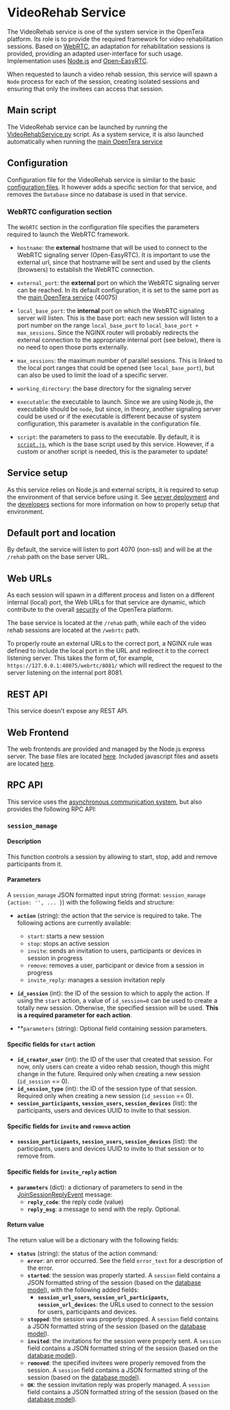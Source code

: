 # VideoRehab Service
The VideoRehab service is one of the system service in the OpenTera platform. Its role is to provide the required framework for video rehabilitation sessions. Based on [WebRTC](https://webrtc.org/), an adaptation for rehabilitation sessions is provided, providing an adapted user-interface for such usage. Implementation uses [Node.js](https://nodejs.org) and [Open-EasyRTC](https://github.com/open-easyrtc/open-easyrtc).

When requested to launch a video rehab session, this service will spawn a `Node` process for each of the session, creating isolated sessions and ensuring that only the invitees can access that session.

## Main script
The VideoRehab service can be launched by running the [VideoRehabService.py](https://github.com/introlab/opentera/blob/main/teraserver/python/services/VideoRehabService/VideoRehabService.py) script. As a system service, it is also launched automatically when running the [main OpenTera service](teraserver/TeraServer-Service)

## Configuration
Configuration file for the VideoRehab service is similar to the basic [configuration files](../Configuration-files). It however adds a specific section for that service, and removes the `Database` since no database is used in that service.

### WebRTC configuration section
The `WebRTC` section in the configuration file specifies the parameters required to launch the WebRTC framework.

* `hostname`: the **external** hostname that will be used to connect to the WebRTC signaling server (Open-EasyRTC). It is important to use the external url, since that hostname will be sent and used by the clients (browsers) to establish the WebRTC connection.

* `external_port`: the **external** port on which the WebRTC signaling server can be reached. In its default configuration, it is set to the same port as the [main OpenTera service](teraserver/TeraServer-Service) (40075)

* `local_base_port`: the **internal** port on which the WebRTC signaling server will listen. This is the base port: each new session will listen to a port number on the range `local_base_port` to `local_base_port + max_sessions`. Since the NGINX router will probably redirects the external connection to the appropriate internal port (see below), there is no need to open those ports externally.

* `max_sessions`: the maximum number of parallel sessions. This is linked to the local port ranges that could be opened (see `local_base_port`), but can also be used to limit the load of a specific server.

* `working_directory`: the base directory for the signaling server

* `executable`: the executable to launch. Since we are using Node.js, the executable should be `node`, but since, in theory, another signaling server could be used or if the executable is different because of system configuration, this parameter is available in the configuration file.

* `script`: the parameters to pass to the executable. By default, it is [`script.js`](https://github.com/introlab/opentera/blob/main/teraserver/easyrtc/server.js), which is the base script used by this service. However, if a custom or another script is needed, this is the parameter to update!

## Service setup
As this service relies on Node.js and external scripts, it is required to setup the environment of that service before using it. See [server deployment](../Deployment) and the [developers](../developers/Developers) sections for more information on how to properly setup that environment.

## Default port and location
By default, the service will listen to port 4070 (non-ssl) and will be at the `/rehab` path on the base server URL.

## Web URLs
As each session will spawn in a different process and listen on a different internal (local) port, the Web URLs for that service are dynamic, which contribute to the overall [security](../Security) of the OpenTera platform.

The base service is located at the `/rehab` path, while each of the video rehab sessions are located at the `/webrtc` path.

To properly route an external URLs to the correct port, a NGINX rule was defined to include the local port in the URL and redirect it to the correct listening server. This takes the form of, for example, `https://127.0.0.1:40075/webrtc/8081/` which will redirect the request to the server listening on the internal port 8081.

## REST API
This service doesn't expose any REST API.

## Web Frontend
The web frontends are provided and managed by the Node.js express server. The base files are located [here](https://github.com/introlab/opentera/tree/main/teraserver/easyrtc/protected). Included javascript files and assets are located [here](https://github.com/introlab/opentera/tree/main/teraserver/easyrtc/static).

## RPC API
This service uses the [asynchronous communication system](../developers/Internal-services-communication-module), but also provides the following RPC API:

### `session_manage`
#### Description
This function controls a session by allowing to start, stop, add and remove participants from it.

#### Parameters
A `session_manage` JSON formatted input string (format: `session_manage {action: '', ... }`) with the following fields and structure:

* **`action`** (string): the action that the service is required to take. The following actions are currently available:
  * `start`: starts a new session
  * `stop`: stops an active session
  * `invite`: sends an invitation to users, participants or devices in session in progress
  * `remove`: removes a user, participant or device from a session in progress
  * `invite_reply`: manages a session invitation reply

* **`id_session`** (int): the ID of the session to which to apply the action. If using the `start` action, a value of `id_session=0` can be used to create a totally new session. Otherwise, the specified session will be used. **This is a required parameter for each action**.

* **`parameters` (string): Optional field containing session parameters.

#### Specific fields for `start` action
* **`id_creator_user`** (int): the ID of the user that created that session. For now, only users can create a video rehab session, though this might change in the future. Required only when creating a new session (`id_session` == 0).
* **`id_session_type`** (int): the ID of the session type of that session. Required only when creating a new session (`id_session` == 0).
* **`session_participants`, `session_users`, `session_devices`** (list): the participants, users and devices UUID to invite to that session.

#### Specific fields for `invite` and `remove` action
* **`session_participants`, `session_users`, `session_devices`** (list): the participants, users and devices UUID to invite to that session or to remove from.

#### Specific fields for `invite_reply` action
* **`parameters`** (dict): a dictionary of parameters to send in the [JoinSessionReplyEvent](https://github.com/introlab/opentera_messages/blob/master/proto/JoinSessionReplyEvent.proto) message:
  * **`reply_code`**: the reply code (value)
  * **`reply_msg`**: a message to send with the reply. Optional.

#### Return value
The return value will be a dictionary with the following fields:
* **`status`** (string): the status of the action command:
  * **`error`**: an error occurred. See the field `error_text` for a description of the error.
  * **`started`**: the session was properly started. A `session` field contains a JSON formatted string of the session (based on the [database model](../developers/Database-Structure)), with the following added fields:
    * **`session_url_users`, `session_url_participants`, `session_url_devices`**: the URLs used to connect to the session for users, participants and devices.
  * **`stopped`**: the session was properly stopped. A `session` field contains a JSON formatted string of the session (based on the [database model](../developers/Database-Structure)).
  * **`invited`**: the invitations for the session were properly sent. A `session` field contains a JSON formatted string of the session (based on the [database model](../developers/Database-Structure)).
  * **`removed`**: the specified invitees were properly removed from the session. A `session` field contains a JSON formatted string of the session (based on the [database model](../developers/Database-Structure)).
  * **`OK`**: the session invitation reply was properly managed. A `session` field contains a JSON formatted string of the session (based on the [database model](../developers/Database-Structure)).
